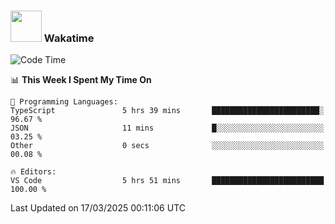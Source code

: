 ### <img src="https://media.giphy.com/media/VgCDAzcKvsR6OM0uWg/giphy.gif" width="50"> Wakatime

  <!--START_SECTION:waka-->
![Code Time](http://img.shields.io/badge/Code%20Time-1%2C514%20hrs%2040%20mins-blue)

📊 **This Week I Spent My Time On** 

```text
💬 Programming Languages: 
TypeScript               5 hrs 39 mins       ████████████████████████░   96.67 % 
JSON                     11 mins             █░░░░░░░░░░░░░░░░░░░░░░░░   03.25 % 
Other                    0 secs              ░░░░░░░░░░░░░░░░░░░░░░░░░   00.08 % 

🔥 Editors: 
VS Code                  5 hrs 51 mins       █████████████████████████   100.00 % 
```


 Last Updated on 17/03/2025 00:11:06 UTC
<!--END_SECTION:waka-->
